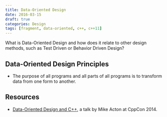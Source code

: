 ```yaml
---
title: Data-Oriented Design
date: 2016-03-15
draft: true
categories: Design
tags: [fragment, data-oriented, c++, c++11]
---
```


What is Data-Oriented Design and how does it relate to other design methods, such as Test Driven or Behavior Driven Design?
<!--more-->

## Data-Oriented Design Principles

- The purpose of all programs and all parts of all programs is to transform data from one form to another.

## Resources

- [Data-Oriented Design and C++](https://www.youtube.com/watch?v=rX0ItVEVjHc), a talk by Mike Acton at CppCon 2014.
